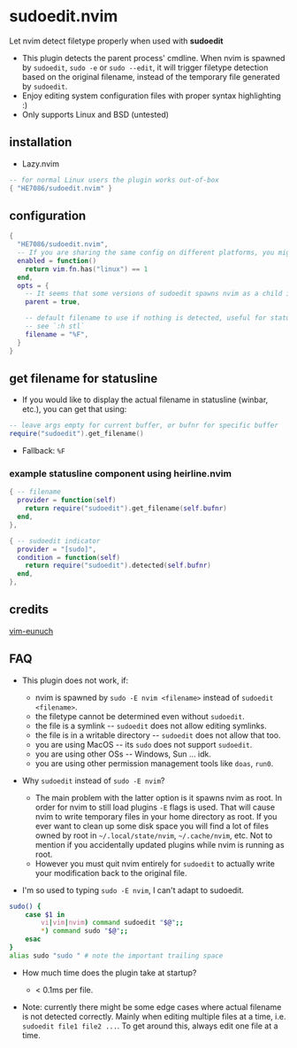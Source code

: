 # sudoedit.nvim
Let nvim detect filetype properly when used with **sudoedit**

* This plugin detects the parent process' cmdline. When nvim is spawned by `sudoedit`, `sudo -e` or `sudo --edit`, it will trigger filetype detection based on the original filename, instead of the temporary file generated by `sudoedit`.
* Enjoy editing system configuration files with proper syntax highlighting :)
* Only supports Linux and BSD (untested)

## installation
* Lazy.nvim
```lua
-- for normal Linux users the plugin works out-of-box
{ "HE7086/sudoedit.nvim" }
```

## configuration
```lua
{
  "HE7086/sudoedit.nvim",
  -- If you are sharing the same config on different platforms, you might want to disable the plugin for unsupported systems.
  enabled = function()
    return vim.fn.has("linux") == 1
  end,
  opts = {
    -- It seems that some versions of sudoedit spawns nvim as a child instead of a "grandchild" as on my machine. If this is the case for you, enable `parent = true`.
    parent = true,

    -- default filename to use if nothing is detected, useful for statusline
    -- see `:h stl`
    filename = "%F",
  }
}
```

## get filename for statusline
* If you would like to display the actual filename in statusline (winbar, etc.), you can get that using:
```lua
-- leave args empty for current buffer, or bufnr for specific buffer
require("sudoedit").get_filename()
```
* Fallback: `%F`

### example statusline component using heirline.nvim
```lua
{ -- filename
  provider = function(self)
    return require("sudoedit").get_filename(self.bufnr)
  end,
},

{ -- sudoedit indicator
  provider = "[sudo]",
  condition = function(self)
    return require("sudoedit").detected(self.bufnr)
  end,
},
```

## credits
[vim-eunuch](https://github.com/tpope/vim-eunuch)

## FAQ
* This plugin does not work, if:
  * nvim is spawned by `sudo -E nvim <filename>` instead of `sudoedit <filename>`.
  * the filetype cannot be determined even without `sudoedit`.
  * the file is a symlink -- `sudoedit` does not allow editing symlinks.
  * the file is in a writable directory -- `sudoedit` does not allow that too.
  * you are using MacOS -- its `sudo` does not support `sudoedit`.
  * you are using other OSs -- Windows, Sun ... idk.
  * you are using other permission management tools like `doas`, `run0`.

* Why `sudoedit` instead of `sudo -E nvim`?
  * The main problem with the latter option is it spawns nvim as root. In order for nvim to still load plugins `-E` flags is used. That will cause nvim to write temporary files in your home directory as root. If you ever want to clean up some disk space you will find a lot of files owned by root in `~/.local/state/nvim`, `~/.cache/nvim`, etc. Not to mention if you accidentally updated plugins while nvim is running as root.
  * However you must quit nvim entirely for `sudoedit` to actually write your modification back to the original file.

* I'm so used to typing `sudo -E nvim`, I can't adapt to sudoedit.
```bash
sudo() {
    case $1 in 
        vi|vim|nvim) command sudoedit "$@";;
        *) command sudo "$@";;
    esac
}
alias sudo "sudo " # note the important trailing space
```

* How much time does the plugin take at startup?
  * < 0.1ms per file.

* Note: currently there might be some edge cases where actual filename is not detected correctly. Mainly when editing multiple files at a time, i.e. `sudoedit file1 file2 ...`. To get around this, always edit one file at a time.
